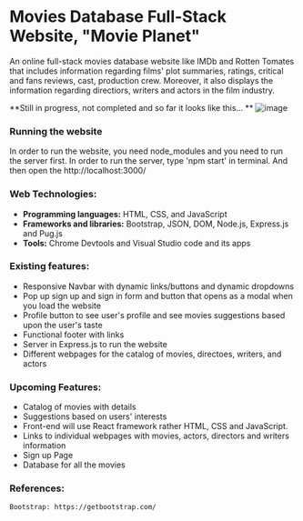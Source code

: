 # Movies Database Full-Stack Website, "Movie Planet"
An online full-stack movies database website like IMDb and Rotten Tomates that includes information regarding films' plot summaries, ratings, critical and fans reviews, cast, production crew. Moreover, it also displays the information regarding directiors, writers and actors in the film industry.

**Still in progress, not completed and so far it looks like this... **
![image](https://user-images.githubusercontent.com/29932763/196005080-60f8b522-0a1a-495c-8f98-081531027256.png)


### Running the website
In order to run the website, you need node_modules and you need to run the server first. 
In order to run the server, type 'npm start' in terminal.
And then open the http://localhost:3000/

### Web Technologies:
* **Programming languages:** HTML, CSS, and JavaScript
* **Frameworks and libraries:** Bootstrap, JSON, DOM, Node.js, Express.js and Pug.js
* **Tools:** Chrome Devtools and Visual Studio code and its apps

### Existing features:
* Responsive Navbar with dynamic links/buttons and dynamic dropdowns
* Pop up sign up and sign in form and button that opens as a modal when you load the website
* Profile button to see user's profile and see movies suggestions based upon the user's taste
* Functional footer with links 
* Server in Express.js to run the website
* Different webpages for the catalog of movies, directoes, writers, and actors
	
 ### Upcoming Features: 
* Catalog of movies with details 
* Suggestions based on users' interests
* Front-end will use React framework rather HTML, CSS and JavaScript.
* Links to individual webpages with movies, actors, directors and writers information
* Sign up Page
* Database for all the movies 
    
### References: 
	Bootstrap: https://getbootstrap.com/
